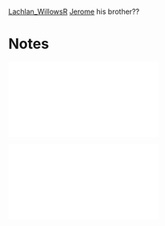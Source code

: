 [Lachlan_WillowsR](Lachlan_WillowsR.md)
[Jerome](Jerome.md) his brother??

# Notes

![Willows_book](Insights/Willows_book.md)

![Willows_background](Insights/Willows_background.md)

